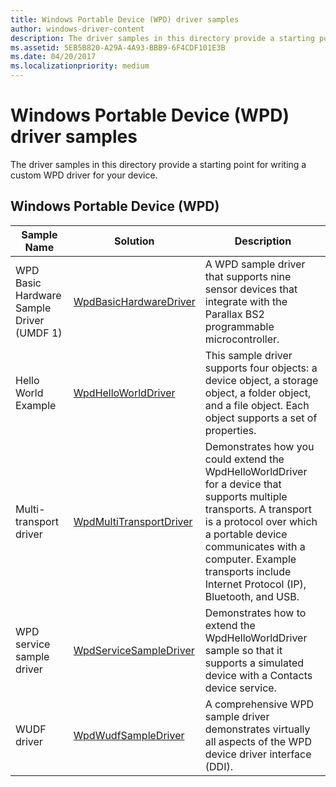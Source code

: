 ```yaml
---
title: Windows Portable Device (WPD) driver samples
author: windows-driver-content
description: The driver samples in this directory provide a starting point for writing a custom WPD driver for your device.
ms.assetid: 5EB5B820-A29A-4A93-BBB9-6F4CDF101E3B
ms.date: 04/20/2017
ms.localizationpriority: medium
---
```


# Windows Portable Device (WPD) driver samples


The driver samples in this directory provide a starting point for writing a custom WPD driver for your device.

## Windows Portable Device (WPD)


| Sample Name                               | Solution                                                                   | Description                                                                                                                                                                                                                                                           |
|-------------------------------------------|----------------------------------------------------------------------------|-----------------------------------------------------------------------------------------------------------------------------------------------------------------------------------------------------------------------------------------------------------------------|
| WPD Basic Hardware Sample Driver (UMDF 1) | [WpdBasicHardwareDriver](http://go.microsoft.com/fwlink/p/?LinkId=620318)  | A WPD sample driver that supports nine sensor devices that integrate with the Parallax BS2 programmable microcontroller.                                                                                                                                              |
| Hello World Example                       | [WpdHelloWorldDriver](http://go.microsoft.com/fwlink/p/?LinkId=618008)     | This sample driver supports four objects: a device object, a storage object, a folder object, and a file object. Each object supports a set of properties.                                                                                                            |
| Multi-transport driver                    | [WpdMultiTransportDriver](http://go.microsoft.com/fwlink/p/?LinkId=618009) | Demonstrates how you could extend the WpdHelloWorldDriver for a device that supports multiple transports. A transport is a protocol over which a portable device communicates with a computer. Example transports include Internet Protocol (IP), Bluetooth, and USB. |
| WPD service sample driver                 | [WpdServiceSampleDriver](http://go.microsoft.com/fwlink/p/?LinkId=618010)  | Demonstrates how to extend the WpdHelloWorldDriver sample so that it supports a simulated device with a Contacts device service.                                                                                                                                      |
| WUDF driver                               | [WpdWudfSampleDriver](http://go.microsoft.com/fwlink/p/?LinkId=618011)     | A comprehensive WPD sample driver demonstrates virtually all aspects of the WPD device driver interface (DDI).                                                                                                                                                        |

 

 

 




